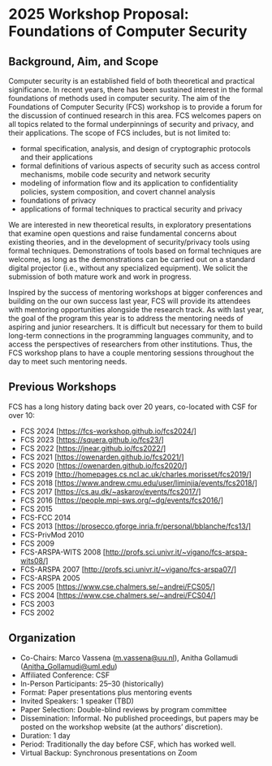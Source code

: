 # 2025 Workshop Proposal: Foundations of Computer Security

## Background, Aim, and Scope

Computer security is an established field of both theoretical and practical
significance. In recent years, there has been sustained interest in the formal
foundations of methods used in computer security. The aim of the Foundations of
Computer Security (FCS) workshop is to provide a forum for the discussion of
continued research in this area. FCS welcomes papers on all topics related to
the formal underpinnings of security and privacy, and their applications. The
scope of FCS includes, but is not limited to:

* formal specification, analysis, and design of cryptographic protocols and their applications
* formal definitions of various aspects of security such as access control mechanisms, mobile code security and network security
* modeling of information flow and its application to confidentiality policies, system composition, and covert channel analysis
* foundations of privacy
* applications of formal techniques to practical security and privacy

We are interested in new theoretical results, in exploratory presentations that
examine open questions and raise fundamental concerns about existing theories,
and in the development of security/privacy tools using formal techniques.
Demonstrations of tools based on formal techniques are welcome, as long as the
demonstrations can be carried out on a standard digital projector (i.e., without
any specialized equipment).  We solicit the submission of both mature work and
work in progress.

Inspired by the success of mentoring workshops at bigger conferences and
building on the our own success last year, FCS will provide its attendees with
mentoring opportunities alongside the research track.  As with last year, the
goal of the program this year is to address the mentoring needs of aspiring and
junior researchers. It is difficult but necessary for them to build long-term
connections in the programming languages community, and to access the
perspectives of researchers from other institutions. Thus, the FCS workshop
plans to have a couple mentoring sessions throughout the day to meet such
mentoring needs.

## Previous Workshops

FCS has a long history dating back over 20 years, co-located with CSF for over 10:

* FCS 2024 [https://fcs-workshop.github.io/fcs2024/]
* FCS 2023 [https://squera.github.io/fcs23/]
* FCS 2022 [https://jnear.github.io/fcs2022/]
* FCS 2021 [https://owenarden.github.io/fcs2021/]
* FCS 2020 [https://owenarden.github.io/fcs2020/]
* FCS 2019 [http://homepages.cs.ncl.ac.uk/charles.morisset/fcs2019/]
* FCS 2018 [https://www.andrew.cmu.edu/user/liminjia/events/fcs2018/]
* FCS 2017 [https://cs.au.dk/~askarov/events/fcs2017/]
* FCS 2016 [https://people.mpi-sws.org/~dg/events/fcs2016/]
* FCS 2015
* FCS-FCC 2014
* FCS 2013 [https://prosecco.gforge.inria.fr/personal/bblanche/fcs13/]
* FCS-PrivMod 2010
* FCS 2009
* FCS-ARSPA-WITS 2008 [http://profs.sci.univr.it/~vigano/fcs-arspa-wits08/]
* FCS-ARSPA 2007 [http://profs.sci.univr.it/~vigano/fcs-arspa07/]
* FCS-ARSPA 2005
* FCS 2005 [https://www.cse.chalmers.se/~andrei/FCS05/]
* FCS 2004 [https://www.cse.chalmers.se/~andrei/FCS04/]
* FCS 2003
* FCS 2002

## Organization

* Co-Chairs: Marco Vassena (m.vassena@uu.nl), Anitha Gollamudi (Anitha_Gollamudi@uml.edu)
* Affiliated Conference: CSF 
* In-Person Participants: 25–30 (historically)
* Format: Paper presentations plus mentoring events
* Invited Speakers: 1 speaker (TBD)
* Paper Selection: Double-blind reviews by program committee
* Dissemination: Informal. No published proceedings, but papers may be posted on the workshop website (at the authors’ discretion).
* Duration: 1 day
* Period: Traditionally the day before CSF, which has worked well.
* Virtual Backup: Synchronous presentations on Zoom
